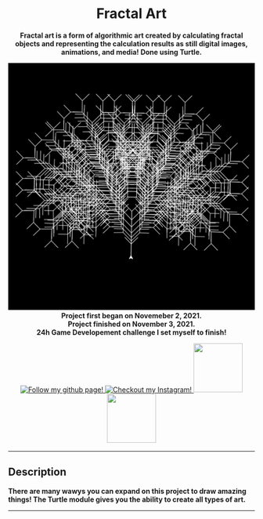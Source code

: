 <!--- Start of my template --->
<h1 align="center">
  Fractal Art
</h1>
<p align="center">
  <b>Fractal art is a form of algorithmic art created by calculating fractal objects and representing the calculation results as still digital images, animations, and media! Done using Turtle.</b>
</p>

<p align="center">
  <img src=Turtle.png width="700"><br>
  <b>
    Project first began on Novemeber 2, 2021.<br>
    Project finished on November 3, 2021.<br>
    24h Game Developement challenge I set myself to finish!
  </b>
</p>

<!-- Socials -->

<p align="center">
  <a href=https://github.com/atassicodes>
  <img src="https://img.icons8.com/doodle/344/github--v1.png" width="100" height="100" alt="Follow my github page!">
  </a>
  
  <a href=https://instagram.com/atassicodes/>
  <img src="https://img.icons8.com/doodle/344/instagram-new.png" width="100" height="100" alt="Checkout my Instagram!">
  </a>
  
  <a href=https://www.sharifatassi.com>
  <img src="https://img.icons8.com/doodle/344/domain.png" width="100" height="100">
  </a>
  
  <a href=https://stackoverflow.com/users/14664937/atassicodes>
  <img src="https://upload.wikimedia.org/wikipedia/commons/e/ef/Stack_Overflow_icon.svg" width="100" height="100">
  </a>
</p>

<!-------->
***
<!--- End of my template --->
## Description

**There are many wawys you can expand on this project to draw amazing things! The Turtle module gives you the ability to create all types of art.**

***
